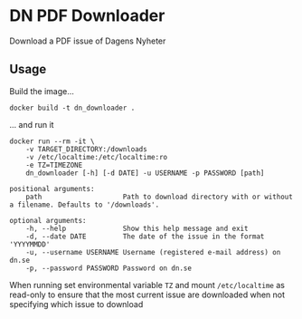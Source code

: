 # DN PDF Downloader
Download a PDF issue of Dagens Nyheter

## Usage
Build the image...
```docker
docker build -t dn_downloader .
```

... and run it
```docker
docker run --rm -it \
    -v TARGET_DIRECTORY:/downloads
    -v /etc/localtime:/etc/localtime:ro
    -e TZ=TIMEZONE
    dn_downloader [-h] [-d DATE] -u USERNAME -p PASSWORD [path]
```

```
positional arguments:
    path                    Path to download directory with or without a filename. Defaults to '/downloads'.

optional arguments:
    -h, --help              Show this help message and exit
    -d, --date DATE         The date of the issue in the format 'YYYYMMDD'
    -u, --username USERNAME Username (registered e-mail address) on dn.se
    -p, --password PASSWORD Password on dn.se
```

When running set environmental variable `TZ` and mount `/etc/localtime` as read-only to ensure that the most current issue are downloaded when not specifying which issue to download



